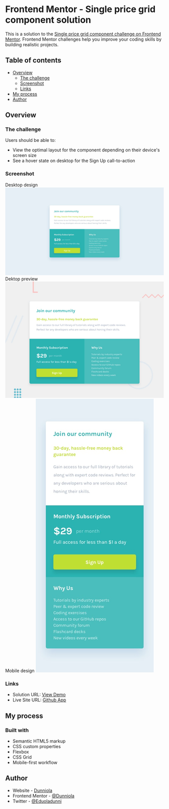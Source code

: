 # Frontend Mentor - Single price grid component solution

This is a solution to the [Single price grid component challenge on Frontend Mentor](https://www.frontendmentor.io/challenges/single-price-grid-component-5ce41129d0ff452fec5abbbc). Frontend Mentor challenges help you improve your coding skills by building realistic projects. 

## Table of contents

- [Overview](#overview)
  - [The challenge](#the-challenge)
  - [Screenshot](#screenshot)
  - [Links](#links)
- [My process](#my-process)
- [Author](#author)

## Overview

### The challenge

Users should be able to:

- View the optimal layout for the component depending on their device's screen size
- See a hover state on desktop for the Sign Up call-to-action

### Screenshot
Desktop design
![](./design/desktop-design.jpg)
Dektop preview
![](./design/desktop-preview.jpg)
Mobile design
![](./design/mobile-design.jpg)


### Links

- Solution URL: [View Demo](https://github.com/Dunniola/Single-price-component.git)
- Live Site URL: [Github App]()

## My process

### Built with

- Semantic HTML5 markup
- CSS custom properties
- Flexbox
- CSS Grid
- Mobile-first workflow

## Author

- Website - [Dunniola]()
- Frontend Mentor - [@Dunniola](https://www.frontendmentor.io/profile/Dunniola)
- Twitter - [@Eduoladunni](https://www.twitter.com/Eduoladunni)

